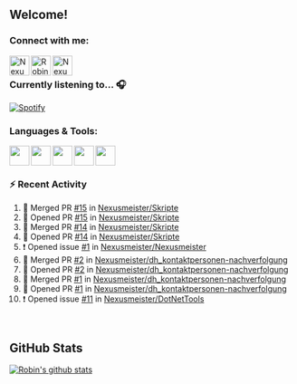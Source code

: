 ## Welcome!

### Connect with me:
[<img align="left" alt="Nexusmeister | Twitter" width="35px" src="https://cdn.jsdelivr.net/npm/simple-icons@v3/icons/twitter.svg" />][twitter]
[<img align="left" alt="Robin Kaltenbach | Xing" width="35px" src="https://cdn.jsdelivr.net/npm/simple-icons@3.13.0/icons/xing.svg" />][xing]
[<img align="left" alt="Nexusmeister | Twitch" width="35px" src="https://simpleicons.org/icons/twitch.svg" />][twitch]

<br />

### Currently listening to... 🎧

[![Spotify](https://spotify-now-playing.nexusmeister.vercel.app/api/spotify)](https://open.spotify.com/user/xkaltix?si=h_gYbj2sTlamJW9soY9fnQ)

### Languages & Tools:
<img width="35px" align="left" src="https://raw.githubusercontent.com/simple-icons/simple-icons/develop/icons/dot-net.svg" />
<img width="35px" align="left" src="https://raw.githubusercontent.com/simple-icons/simple-icons/develop/icons/csharp.svg" />
<img width="35px" align="left" src="https://raw.githubusercontent.com/simple-icons/simple-icons/develop/icons/visualstudio.svg" />
<img width="35px" align="left" src="https://raw.githubusercontent.com/simple-icons/simple-icons/develop/icons/microsoftsqlserver.svg" />
<img width="35px" align="left" src="https://github.com/simple-icons/simple-icons/blob/develop/icons/xamarin.svg" />

<br/>
<br/>

### :zap: Recent Activity
<!--START_SECTION:activity-->
1. 🎉 Merged PR [#15](https://github.com/Nexusmeister/Skripte/pull/15) in [Nexusmeister/Skripte](https://github.com/Nexusmeister/Skripte)
2. 💪 Opened PR [#15](https://github.com/Nexusmeister/Skripte/pull/15) in [Nexusmeister/Skripte](https://github.com/Nexusmeister/Skripte)
3. 🎉 Merged PR [#14](https://github.com/Nexusmeister/Skripte/pull/14) in [Nexusmeister/Skripte](https://github.com/Nexusmeister/Skripte)
4. 💪 Opened PR [#14](https://github.com/Nexusmeister/Skripte/pull/14) in [Nexusmeister/Skripte](https://github.com/Nexusmeister/Skripte)
5. ❗️ Opened issue [#1](https://github.com/Nexusmeister/Nexusmeister/issues/1) in [Nexusmeister/Nexusmeister](https://github.com/Nexusmeister/Nexusmeister)
6. 🎉 Merged PR [#2](https://github.com/Nexusmeister/dh_kontaktpersonen-nachverfolgung/pull/2) in [Nexusmeister/dh_kontaktpersonen-nachverfolgung](https://github.com/Nexusmeister/dh_kontaktpersonen-nachverfolgung)
7. 💪 Opened PR [#2](https://github.com/Nexusmeister/dh_kontaktpersonen-nachverfolgung/pull/2) in [Nexusmeister/dh_kontaktpersonen-nachverfolgung](https://github.com/Nexusmeister/dh_kontaktpersonen-nachverfolgung)
8. 🎉 Merged PR [#1](https://github.com/Nexusmeister/dh_kontaktpersonen-nachverfolgung/pull/1) in [Nexusmeister/dh_kontaktpersonen-nachverfolgung](https://github.com/Nexusmeister/dh_kontaktpersonen-nachverfolgung)
9. 💪 Opened PR [#1](https://github.com/Nexusmeister/dh_kontaktpersonen-nachverfolgung/pull/1) in [Nexusmeister/dh_kontaktpersonen-nachverfolgung](https://github.com/Nexusmeister/dh_kontaktpersonen-nachverfolgung)
10. ❗️ Opened issue [#11](https://github.com/Nexusmeister/DotNetTools/issues/11) in [Nexusmeister/DotNetTools](https://github.com/Nexusmeister/DotNetTools)
<!--END_SECTION:activity-->
 
 <br/>

## GitHub Stats
[![Robin's github stats](https://github-readme-stats.vercel.app/api?username=nexusmeister&count_private=true&show_icons=true&theme=dark)](https://github.com/anuraghazra/github-readme-stats)

[twitter]: https://twitter.com/skcnex
[xing]: https://www.xing.com/profile/Robin_Kaltenbach3
[twitch]: https://www.twitch.tv/nexusmeister